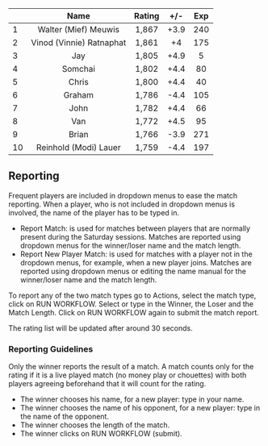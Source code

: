 | |Name|Rating|+/-|Exp|
|-|:--:|:----:|:-:|:-:|
|1|Walter (Mief) Meuwis|1,867|+3.9|240|
|2|Vinod (Vinnie) Ratnaphat|1,861|+4|175|
|3|Jay|1,805|+4.9|5|
|4|Somchai|1,802|+4.4|80|
|5|Chris|1,800|+4.4|40|
|6|Graham|1,786|-4.4|105|
|7|John|1,782|+4.4|66|
|8|Van|1,772|+4.5|95|
|9|Brian|1,766|-3.9|271|
|10|Reinhold (Modi) Lauer|1,759|-4.4|197|

 

## Reporting

Frequent players are included in dropdown menus to ease the match reporting.
When a player, who is not included in dropdown menus is involved, the name of the player has to be typed in.

- Report Match:  is used for matches between players that are normally present during the Saturday sessions.
Matches are reported using dropdown menus for the winner/loser name and the match length.
- Report New Player Match:  is used for matches with a player not in the dropdown menus, for example, when a new player joins.
Matches are reported using dropdown menus or editing the name manual for the winner/loser name and the match length.

To report any of the two match types go to Actions, select the match type, click on RUN WORKFLOW.
Select or type in the Winner, the Loser and the Match Length.
Click on RUN WORKFLOW again to submit the match report.

The rating list will be updated after around 30 seconds.

### Reporting Guidelines

Only the winner reports the result of a match.
A match counts only for the rating if it is a live played match (no money play or chouettes)
with both players agreeing beforehand that it will count for the rating.

- The winner chooses his name, for a new player: type in your name.
- The winner chooses the name of his opponent, for a new player: type in the name of the opponent.
- The winner chooses the length of the match.
- The winner clicks on RUN WORKFLOW (submit).
